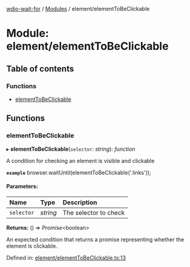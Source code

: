 [wdio-wait-for](../README.md) / [Modules](../modules.md) / element/elementToBeClickable

# Module: element/elementToBeClickable

## Table of contents

### Functions

- [elementToBeClickable](element_elementtobeclickable.md#elementtobeclickable)

## Functions

### elementToBeClickable

▸ **elementToBeClickable**(`selector`: *string*): *function*

A condition for checking an element is visible and clickable

**`example`** 
browser.waitUntil(elementToBeClickable('.links'));

#### Parameters:

| Name | Type | Description |
| :------ | :------ | :------ |
| `selector` | *string* | The selector to check |

**Returns:** () => *Promise*<boolean\>

An expected condition that returns a promise
    representing whether the element is clickable.

Defined in: [element/elementToBeClickable.ts:13](https://github.com/elaichenkov/wdio-wait-for/blob/8456462/src/element/elementToBeClickable.ts#L13)
